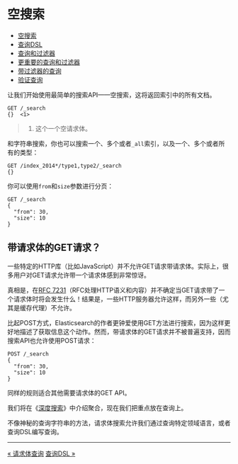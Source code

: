 
空搜索
=============

* [空搜索](empty-search.md)
* [查询DSL](query-dsl.md)
* [查询和过滤器](queries-and-filters.md)
* [更重要的查询和过滤器](most-important-queries-and-filters.md)
* [带过滤器的查询](combining-queries-with-filters.md)
* [验证查询](validating-queries.md)

让我们开始使用最简单的搜索API——空搜索，这将返回索引中的所有文档。

```
GET /_search
{}  <1>
```

> 1. 这个一个空请求体。


和字符串搜索，你也可以搜索一个、多个或者`_all`索引，以及一个、多个或者所有的类型：

```
GET /index_2014*/type1,type2/_search
{}
```
你可以使用`from`和`size`参数进行分页：
```
GET /_search
{
  "from": 30,
  "size": 10
}
```

带请求体的GET请求？
---------------

一些特定的HTTP库（比如JavaScript）并不允许GET请求带请求体。实际上，很多用户对GET请求允许带一个请求体感到非常惊讶。


真相是，在[RFC 7231](http://tools.ietf.org/html/rfc7231#page-24)（RFC处理HTTP语义和内容）并不确定当GET请求带了一个请求体时将会发生什么！结果是，一些HTTP服务器允许这样，而另外一些（尤其是缓存代理）不允许。

比起POST方式，Elasticsearch的作者更钟爱使用GET方法进行搜索，因为这样更好地描述了获取信息这个动作。然而，带请求体的GET请求并不被普遍支持，因而搜索API也允许使用POST请求：

```shell
POST /_search
{
  "from": 30,
  "size": 10
}
```
同样的规则适合其他需要请求体的GET API。

我们将在《[深度搜索](../depth-in-aggregations.md)》中介绍聚合，现在我们把重点放在查询上。

不像神秘的查询字符串的方法，请求体搜索允许我们通过查询特定领域语言，或者查询DSL编写查询。

--------------
[« 请求体查询](full-body-search.md)     [查询DSL »](query-dsl.md)  
